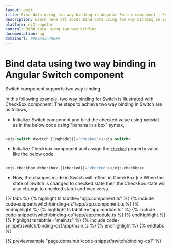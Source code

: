 ```yaml
---
layout: post
title: Bind data using two way binding in Angular Switch component | Syncfusion
description: Learn here all about Bind data using two way binding in Syncfusion Angular Switch component of Syncfusion Essential JS 2 and more.
platform: ej2-angular
control: Bind data using two way binding 
documentation: ug
domainurl: ##DomainURL##
---
```


# Bind data using two way binding in Angular Switch component

Switch component supports two way binding.

In this following example, two way binding for Switch is illustrated with CheckBox component. The steps to achieve two way binding in Switch are as follows,

* Initialize Switch component and bind the checked value using `ngModel` as in the below code using "banana in a box" syntax,

```typescript

<ejs-switch #switch [(ngModel)]="checked"></ejs-switch>

```

* Initialize Checkbox component and assign the [`checked`](https://ej2.syncfusion.com/angular/documentation/api/check-box/checkBoxModel/#checked) property value like the below code,

```typescript

<ejs-checkbox #checkbox [(checked)]="checked"></ejs-checkbox>

```

* Now, the changes made in Switch will reflect in CheckBox (i.e When the state of Switch is changed to checked state then the CheckBox state will also change to checked state) and vice versa.

{% tabs %}
{% highlight ts tabtitle="app.component.ts" %}
{% include code-snippet/switch/binding-cs1/app/app.component.ts %}
{% endhighlight %}
{% highlight ts tabtitle="app.module.ts" %}
{% include code-snippet/switch/binding-cs1/app/app.module.ts %}
{% endhighlight %}
{% highlight ts tabtitle="main.ts" %}
{% include code-snippet/switch/binding-cs1/app/main.ts %}
{% endhighlight %}
{% endtabs %}
  
{% previewsample "page.domainurl/code-snippet/switch/binding-cs1" %}